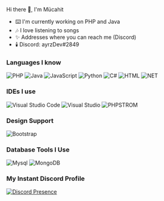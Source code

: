 Hi there 👋, I'm Mücahit

- ⌨️ I'm currently working on PHP and Java
- 🎶 I love listening to songs
- ✨ Addresses where you can reach me (Discord)
- 🕯️ Discord: ayrzDev#2849

### Languages I know

![PHP](https://img.shields.io/badge/PHP-777BB4?style=for-the-badge&logo=php&logoColor=white) ![Java](https://img.shields.io/badge/Java-ED8B00?style=for-the-badge&logo=java&logoColor=white) ![JavaScript](https://img.shields.io/badge/javascript-%23323330.svg?style=for-the-badge&logo=javascript&logoColor=%23F7DF1E) ![Python](https://img.shields.io/badge/python-3670A0?style=for-the-badge&logo=python&logoColor=ffdd54) ![C#](https://img.shields.io/badge/C%23-239120?style=for-the-badge&logo=c-sharp&logoColor=white) ![HTML](https://img.shields.io/badge/HTML5-E34F26?style=for-the-badge&logo=html5&logoColor=white) ![NET](https://img.shields.io/badge/.NET-5C2D91?style=for-the-badge&logo=.net&logoColor=white)

### IDEs I use

![Visual Studio Code](https://img.shields.io/badge/Visual%20Studio%20Code-0078d7.svg?style=for-the-badge&logo=visual-studio-code&logoColor=white) ![Visual Studio](https://img.shields.io/badge/Visual%20Studio-5C2D91.svg?style=for-the-badge&logo=visual-studio&logoColor=white) ![PHPSTROM](http://img.shields.io/badge/-PHPStorm-181717?style=for-the-badge&logo=phpstorm&logoColor=white)

### Design Support

![Bootstrap](https://img.shields.io/badge/Bootstrap-563D7C?style=for-the-badge&logo=bootstrap&logoColor=white)

### Database Tools I Use

![Mysql](https://img.shields.io/badge/MySQL-00000F?style=for-the-badge&logo=mysql&logoColor=white) ![MongoDB](https://img.shields.io/badge/MongoDB-%234ea94b.svg?style=for-the-badge&logo=mongodb&logoColor=white)

### My Instant Discord Profile

[![Discord Presence](https://lanyard.cnrad.dev/api/809053607772815366)](https://discord.com/users/809053607772815366)
